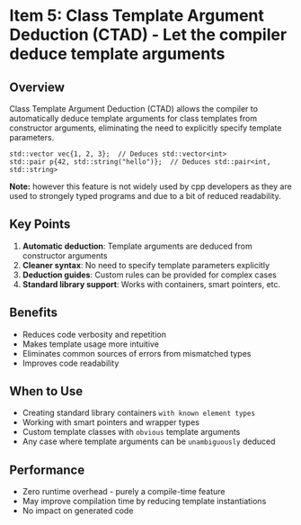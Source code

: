 # Item 5: Class Template Argument Deduction (CTAD) - Let the compiler deduce template arguments

## Overview

Class Template Argument Deduction (CTAD) allows the compiler to automatically deduce template arguments for class templates from constructor arguments, eliminating the need to explicitly specify template parameters.
```
std::vector vec{1, 2, 3};  // Deduces std::vector<int>
std::pair p{42, std::string("hello")};  // Deduces std::pair<int, std::string>
```
**Note:** however this feature is not widely used by cpp developers as they are used to strongely typed programs and due to a bit of reduced readability. 

## Key Points

1. **Automatic deduction**: Template arguments are deduced from constructor arguments
2. **Cleaner syntax**: No need to specify template parameters explicitly
3. **Deduction guides**: Custom rules can be provided for complex cases
4. **Standard library support**: Works with containers, smart pointers, etc.

## Benefits

- Reduces code verbosity and repetition
- Makes template usage more intuitive
- Eliminates common sources of errors from mismatched types
- Improves code readability

## When to Use

- Creating standard library containers `with known element types`
- Working with smart pointers and wrapper types
- Custom template classes with `obvious` template arguments
- Any case where template arguments can be `unambiguously` deduced

## Performance

- Zero runtime overhead - purely a compile-time feature
- May improve compilation time by reducing template instantiations
- No impact on generated code
